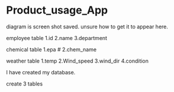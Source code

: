 # Product_usage_App

diagram is screen shot saved. unsure how to get it to appear here. 

employee table
1.id
2.name
3.department

chemical table
1.epa #
2.chem_name

weather table
1.temp
2.Wind_speed
3.wind_dir
4.condition

I have created my database. 

create 3 tables



